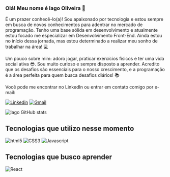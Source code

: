### Olá! Meu nome é Iago Oliveira 👋
É um prazer conhecê-lo(a)! Sou apaixonado por tecnologia e estou sempre em busca de novos conhecimentos para adentrar no mercado de programação. Tenho uma base sólida em desenvolvimento e atualmente estou focado me especializar em Desenvolvimento Front-End. Ainda estou no início dessa jornada, mas estou determinado a realizar meu sonho de trabalhar na área! 💻

Um pouco sobre mim: adoro jogar, praticar exercícios físicos e ter uma vida social ativa 😎. Sou muito curioso e sempre disposto a aprender. Acredito que os desafios são essenciais para o nosso crescimento, e a programação é a área perfeita para quem busca desafios diários! 📚

Você pode me encontrar no LinkedIn ou entrar em contato comigo por e-mail:
<br>

[![Linkedin](https://img.shields.io/badge/LinkedIn-0077B5?style=for-the-badge&logo=linkedin&logoColor=white)](https://www.linkedin.com/in/iago-oliveira-fonseca/)
[![Gmail](https://img.shields.io/badge/Gmail-D14836?style=for-the-badge&logo=gmail&logoColor=white)]([https://mail.google.com/mail/u/0/#inbox?compose=GTvVlcSKkVdGVjtfNPHwsbJXDCwkkWfmQNWsbVhhkDSTrxPKVxxlgLCHwrKThFmxXQFBzxCjGFBzl](https://mail.google.com/mail/u/0/#inbox?compose=GTvVlcSKkVdGVjtfNPHwsbJXDCwkkWfmQNWsbVhhkDSTrxPKVxxlgLCHwrKThFmxXQFBzxCjGFBzl))



![Iago GitHub stats](https://github-readme-stats.vercel.app/api?username=IagoOliveira&show_icons=true&theme=dracula)

## Tecnologias que utilizo nesse momento

<div style="display: inline-block">
<img alt="html5" src="https://img.shields.io/badge/HTML5-E34F26?style=for-the-badge&logo=html5&logoColor=white">
<img alt="CSS3" src="https://img.shields.io/badge/CSS3-1572B6?style=for-the-badge&logo=css3&logoColor=white">
<img alt="Javascript" src="https://img.shields.io/badge/JavaScript-F7DF1E?style=for-the-badge&logo=javascript&logoColor=black">
</div>
</br>

## Tecnologias que busco aprender
<img alt="React" src="https://img.shields.io/badge/React-20232A?style=for-the-badge&logo=react&logoColor=61DAFB">
